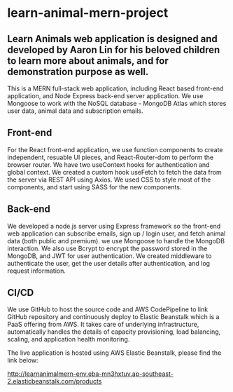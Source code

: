 # learn-animal-mern-project
## Learn Animals web application is designed and developed by Aaron Lin for his beloved children to learn more about animals, and for demonstration purpose as well.

This is a MERN full-stack web application, including React based front-end application, and Node Express back-end server application. We use Mongoose to work with the NoSQL database - MongoDB Atlas which stores user data, animal data and subscription emails.

## Front-end
   For the React front-end application, we use function components to
          create independent, resuable UI pieces, and React-Router-dom to
          perform the browser router. We have two useContext hooks for
          authentication and global context. We created a custom hook useFetch
          to fetch the data from the server via REST API using Axios. We used
          CSS to style most of the components, and start using SASS for the new
          components.

## Back-end
 We developed a node.js server using Express framework so the front-end
          web application can subscribe emails, sign up / login user, and fetch
          animal data (both public and premium). we use Mongoose to handle the
          MongoDB interaction. We also use Bcrypt to encrypt the password stored
          in the MongoDB, and JWT for user authentication. We created middleware
          to authenticate the user, get the user details after authentication, and log
          request information.
          
## CI/CD
We use GitHub to host the source code and AWS CodePipeline to link
          GitHub repository and continuously deploy to Elastic Beanstalk which
          is a PaaS offering from AWS. It takes care of underlying
          infrastructure, automatically handles the details of capacity
          provisioning, load balancing, scaling, and application health
          monitoring.

The live application is hosted using AWS Elastic Beanstalk, please find the link below:

http://learnanimalmern-env.eba-mn3hxtuv.ap-southeast-2.elasticbeanstalk.com/products
